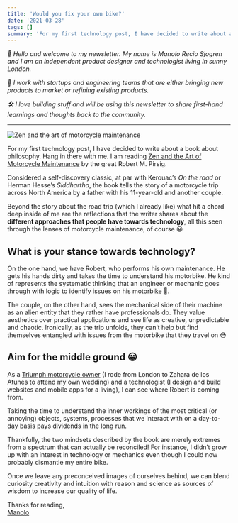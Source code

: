 ```yaml
---
title: 'Would you fix your own bike?'
date: '2021-03-28'
tags: []
summary: 'For my first technology post, I have decided to write about a book about philosophy. Hang in there with me. I am reading Zen and the Art of Motorcycle Maintenance by the great Robert M. Pirsig.'
---
```


_👋 Hello and welcome to my newsletter. My name is Manolo Recio Sjogren and I am an independent product designer and technologist living in sunny London._

_🚀 I work with startups and engineering teams that are either bringing new products to market or refining existing products._

_🛠 I love building stuff and will be using this newsletter to share first-hand learnings and thoughts back to the community._

---

![Zen and the art of motorcycle maintenance](/static/images/motorcycle.png)

For my first technology post, I have decided to write about a book about philosophy. Hang in there with me. I am reading [Zen and the Art of Motorcycle Maintenance](https://www.wikiwand.com/en/Zen_and_the_Art_of_Motorcycle_Maintenance) by the great Robert M. Pirsig.

Considered a self-discovery classic, at par with Kerouac’s _On the road_ or Herman Hesse’s _Siddhartha_, the book tells the story of a motorcycle trip across North America by a father with his 11-year-old and another couple.

Beyond the story about the road trip (which I already like) what hit a chord deep inside of me are the reflections that the writer shares about the **different approaches that people have towards technology**, all this seen through the lenses of motorcycle maintenance, of course 😀

## What is your stance towards technology?

On the one hand, we have Robert, who performs his own maintenance. He gets his hands dirty and takes the time to understand his motorbike. He kind of represents the systematic thinking that an engineer or mechanic goes through with logic to identify issues on his motorbike 👀.

The couple, on the other hand, sees the mechanical side of their machine as an alien entity that they rather have professionals do. They value aesthetics over practical applications and see life as creative, unpredictable and chaotic. Ironically, as the trip unfolds, they can’t help but find themselves entangled with issues from the motorbike that they travel on 😳

## Aim for the middle ground 😀

As a [Triumph motorcycle owner](https://www.instagram.com/p/BysiXNxHuXv/) (I rode from London to Zahara de los Atunes to attend my own wedding) and a technologist (I design and build websites and mobile apps for a living), I can see where Robert is coming from.

Taking the time to understand the inner workings of the most critical (or annoying) objects, systems, processes that we interact with on a day-to-day basis pays dividends in the long run.

Thankfully, the two mindsets described by the book are merely extremes from a spectrum that can actually be reconciled! For instance, I didn’t grow up with an interest in technology or mechanics even though I could now probably dismantle my entire bike.

Once we leave any preconceived images of ourselves behind, we can blend curiosity creativity and intuition with reason and science as sources of wisdom to increase our quality of life.

Thanks for reading,  
[Manolo](https://twitter.com/recio_sjogren)
